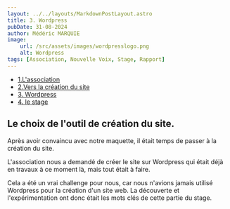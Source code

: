 ```yaml
---
layout: ../../layouts/MarkdownPostLayout.astro
title: 3. Wordpress
pubDate: 31-08-2024
author: Médéric MARQUIE
image: 
    url: /src/assets/images/wordpresslogo.png
    alt: Wordpress
tags: [Association, Nouvelle Voix, Stage, Rapport]
---
```


- [1.L'association](/rapport/1.asso_Nouvelle-Voix)
- [2.Vers la création du site](/rapport/2.creation_maquette)
- [3. Wordpress ](/rapport/3.wordpress)
- [4. le stage](/rapport/4.le_stage)

## Le choix de l'outil de création du site.

Après avoir convaincu avec notre maquette, il était temps de passer à la création du site.

L'association nous a demandé de créer le site sur Wordpress qui était déjà en travaux à ce moment là, mais tout était à faire.

Cela a été un vrai challenge pour nous, car nous n'avions jamais utilisé Wordpress pour la création d'un site web. La découverte et l'expérimentation ont donc était les mots clés de cette partie du stage.

